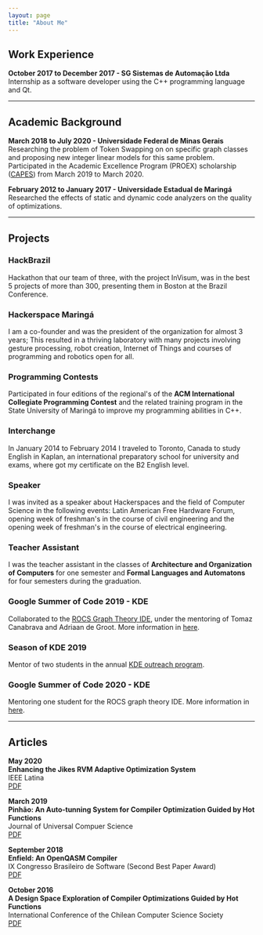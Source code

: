 ```yaml
---
layout: page
title: "About Me"
---
```


## Work Experience

**October 2017 to December 2017 - SG Sistemas de Automação Ltda** <br> 
Internship as a software developer using the C++ programming language and Qt.

---
## Academic Background

**March 2018 to July 2020 - Universidade Federal de Minas Gerais** <br>
Researching the problem of Token Swapping on on specific graph classes and proposing new integer linear models for this same problem. Participated in the Academic Excellence Program (PROEX) scholarship ([CAPES](https://www.capes.gov.br/)) from March 2019 to March 2020.

**February 2012 to January 2017 - Universidade Estadual de Maringá** <br>
Researched the effects of static and dynamic code analyzers on the quality of optimizations.

---
## Projects

### HackBrazil

Hackathon that our team of three, with the project InVisum, was in the best 
5 projects of more than 300, presenting them in Boston at the Brazil Conference.

### Hackerspace Maringá

I am a co-founder and was the president of the organization for almost 3 years; 
This resulted in a thriving laboratory with many projects involving gesture processing, 
robot creation, Internet of Things and courses of programming and robotics open for all.

### Programming Contests

Participated in four editions of the regional's of the **ACM International 
Collegiate Programming Contest** and the related training program in the State 
University of Maringá to improve my programming abilities in C++.

### Interchange

In January 2014 to February 2014 I traveled to Toronto, Canada to study English 
in Kaplan, an international preparatory school for university and exams, where 
got my certificate on the B2 English level.

### Speaker

I was invited as a speaker about Hackerspaces and the field of Computer Science 
in the following events: Latin American Free Hardware Forum, opening week 
of freshman's in the course of civil engineering and the opening week of freshman's 
in the course of electrical engineering.

### Teacher Assistant

I was the teacher assistant in the classes of **Architecture and Organization of 
Computers** for one semester and **Formal Languages and Automatons** for four 
semesters during the graduation.

### Google Summer of Code 2019 - KDE

Collaborated to the [ROCS Graph Theory IDE](https://kde.org/applications/en/education/org.kde.rocs), under the mentoring of Tomaz Canabrava
and Adriaan de Groot. More information in [here](https://community.kde.org/GSoC/2019/StatusReports/CaioTonetti).

### Season of KDE 2019

Mentor of two students in the annual [KDE outreach program](https://season.kde.org/).

### Google Summer of Code 2020 - KDE

Mentoring one student for the ROCS graph theory IDE. More information in [here](https://summerofcode.withgoogle.com/projects/#4532377939869696).

---
## Articles

**May 2020** <br>
**Enhancing the Jikes RVM Adaptive Optimization System** <br>
IEEE Latina <br>
[PDF]({{site.url}}/assets/pmay2020.pdf) 

**March 2019** <br>
**Pinhão: An Auto-tunning System for Compiler Optimization Guided by Hot Functions** <br>
Journal of Universal Compuer Science <br>
[PDF]({{site.url}}/assets/pmarch2019.pdf) 

**September 2018** <br>
**Enfield: An OpenQASM Compiler** <br>
IX Congresso Brasileiro de Software (Second Best Paper Award) <br>
[PDF]({{site.url}}/assets/psept2018.pdf) 

**October 2016** <br>
**A Design Space Exploration of Compiler Optimizations Guided by Hot Functions**  <br>
International Conference of the Chilean Computer Science Society <br>
[PDF]({{site.url}}/assets/poct2016.pdf)
